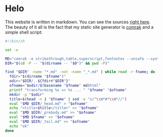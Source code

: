 # Helo

This website is written in markdown. You can see the sources
[right here](https://github.com/lavignes/lavignes.dev). The beauty of it all is the fact that
my static site generator is [comrak](https://github.com/kivikakk/comrak) and a simple shell script:

```sh
#!/bin/sh

set -e

MD="comrak -e strikethrough,table,superscript,footnotes --unsafe --syntax-highlighting none"
DIR="$(cd -P -- "$(dirname -- "$0")" && pwd -P)"

find "$DIR" -name "*.md" -not -name "_*.md" | while read -r fname; do
  fdir="$(dirname "$fname")"
  odir="$DIR/..${fdir#"$DIR"}"
  ofname="$odir/$(basename "$fname" md)html"
  printf "transforming %s => %s ... " "$fname" "$ofname"
  mkdir -p "$odir"
  title=$(head -n 1 "$fname" | sed -e "s/^\\W*#*\\W*//")
  eval "$MD $DIR/_head.md" > "$ofname"
  echo "<title>$title</title>" >> "$ofname"
  eval "$MD $DIR/_prebody.md" >> "$ofname"
  eval "$MD $fname" >> "$ofname"
  eval "$MD $DIR/_tail.md" >> "$ofname"
  echo "ok"
done
```

